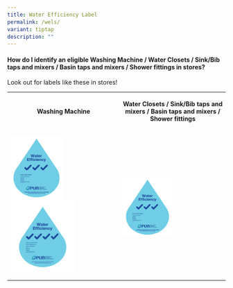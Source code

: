 ```yaml
---
title: Water Efficiency Label
permalink: /wels/
variant: tiptap
description: ""
---
```

<h4><strong>How do I identify an eligible Washing Machine / Water Closets / Sink/Bib taps and mixers / Basin taps and mixers / Shower fittings in stores?</strong></h4>
<p>Look out for labels like these in stores!</p>
<table style="minWidth: 50px">
<colgroup>
<col>
<col>
</colgroup>
<tbody>
<tr>
<th rowspan="1" colspan="1">
<p>Washing Machine</p>
</th>
<th rowspan="1" colspan="1">
<p>Water Closets / Sink/Bib taps and mixers / Basin taps and mixers / Shower
fittings</p>
</th>
</tr>
<tr>
<td rowspan="1" colspan="1">
<p></p>
<div class="isomer-image-wrapper">
<img style="width: 50%;" height="auto" width="100%" alt="" src="/images/Labels/WELS_3_tick.png">
</div>
<div class="isomer-image-wrapper">
<img style="width: 60%;" height="auto" width="100%" alt="" src="/images/mels_4_tick.png">
</div>
<p></p>
<p></p>
</td>
<td rowspan="1" colspan="1">
<p></p>
<div class="isomer-image-wrapper">
<img style="width: 50%;" height="auto" width="100%" alt="" src="/images/Labels/WELS_3_tick.png">
</div>
</td>
</tr>
</tbody>
</table>
<p></p>